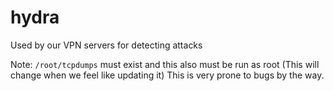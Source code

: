 # hydra
Used by our VPN servers for detecting attacks

Note: `/root/tcpdumps` must exist and this also must be run as root (This will change when we feel like updating it)
This is very prone to bugs by the way.
